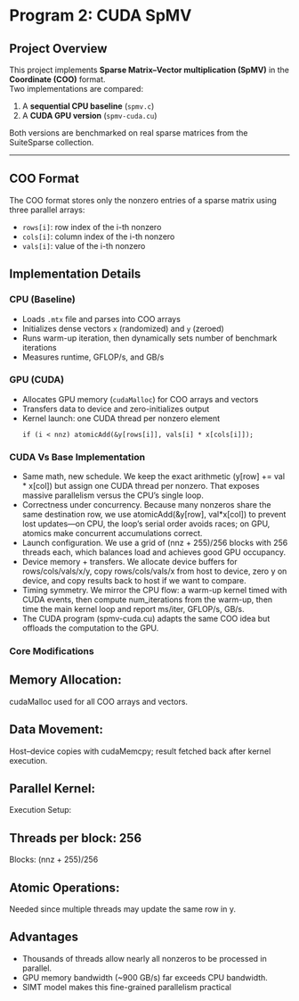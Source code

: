 # Program 2: CUDA SpMV

## Project Overview
This project implements **Sparse Matrix–Vector multiplication (SpMV)** in the **Coordinate (COO)** format.  
Two implementations are compared:
1. A **sequential CPU baseline** (`spmv.c`)  
2. A **CUDA GPU version** (`spmv-cuda.cu`)  

Both versions are benchmarked on real sparse matrices from the SuiteSparse collection.

---

## COO Format
The COO format stores only the nonzero entries of a sparse matrix using three parallel arrays:
- `rows[i]`: row index of the i-th nonzero  
- `cols[i]`: column index of the i-th nonzero  
- `vals[i]`: value of the i-th nonzero  


## Implementation Details

### CPU (Baseline)
- Loads `.mtx` file and parses into COO arrays  
- Initializes dense vectors `x` (randomized) and `y` (zeroed)  
- Runs warm-up iteration, then dynamically sets number of benchmark iterations  
- Measures runtime, GFLOP/s, and GB/s  

### GPU (CUDA)
- Allocates GPU memory (`cudaMalloc`) for COO arrays and vectors  
- Transfers data to device and zero-initializes output  
- Kernel launch: one CUDA thread per nonzero element  
  ```cuda
  if (i < nnz) atomicAdd(&y[rows[i]], vals[i] * x[cols[i]]);
### CUDA Vs Base Implementation
- Same math, new schedule. We keep the exact arithmetic (y[row] += val * x[col]) but assign one CUDA thread per nonzero. That exposes massive parallelism versus the CPU’s single loop.
- Correctness under concurrency. Because many nonzeros share the same destination row, we use atomicAdd(&y[row], val*x[col]) to prevent lost updates—on CPU, the loop’s serial order avoids races; on GPU, atomics make concurrent accumulations correct.
- Launch configuration. We use a grid of (nnz + 255)/256 blocks with 256 threads each, which balances load and achieves good GPU occupancy.
- Device memory + transfers. We allocate device buffers for rows/cols/vals/x/y, copy rows/cols/vals/x from host to device, zero y on device, and copy results back to host if we want to compare.
- Timing symmetry. We mirror the CPU flow: a warm-up kernel timed with CUDA events, then compute num_iterations from the warm-up, then time the main kernel loop and report ms/iter, GFLOP/s, GB/s.
- The CUDA program (spmv-cuda.cu) adapts the same COO idea but offloads the computation to the GPU.

### Core Modifications
## Memory Allocation:
cudaMalloc used for all COO arrays and vectors.
## Data Movement:
Host–device copies with cudaMemcpy; result fetched back after kernel execution.
## Parallel Kernel:
Execution Setup:
## Threads per block: 256
Blocks: (nnz + 255)/256
## Atomic Operations:
Needed since multiple threads may update the same row in y.


## Advantages
- Thousands of threads allow nearly all nonzeros to be processed in parallel.
- GPU memory bandwidth (~900 GB/s) far exceeds CPU bandwidth.
- SIMT model makes this fine-grained parallelism practical
